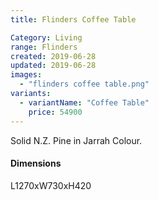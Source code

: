 ```yaml
---
title: Flinders Coffee Table

Category: Living
range: Flinders
created: 2019-06-28
updated: 2019-06-28
images:
  - "flinders coffee table.png"
variants:
  - variantName: "Coffee Table"
    price: 54900
---
```

Solid N.Z. Pine in Jarrah Colour.

#### Dimensions

  L1270xW730xH420
